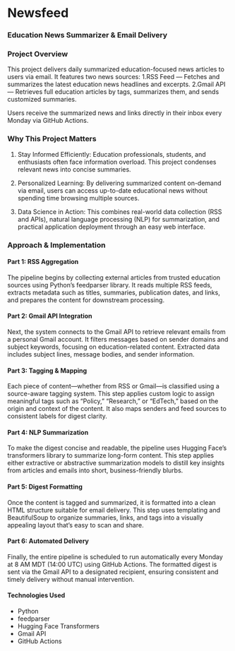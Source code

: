 # Newsfeed

### Education News Summarizer & Email Delivery
### Project Overview
This project delivers daily summarized education-focused news articles to users via email. It features two news sources:
    1.RSS Feed — Fetches and summarizes the latest education news headlines and excerpts.
    2.Gmail API — Retrieves full education articles by tags, summarizes them, and sends customized summaries.

Users receive the summarized news and links directly in their inbox every Monday via GitHub Actions.

### Why This Project Matters
1. Stay Informed Efficiently: Education professionals, students, and enthusiasts often face information overload. This project condenses relevant news into concise summaries.

2. Personalized Learning: By delivering summarized content on-demand via email, users can access up-to-date educational news without spending time browsing multiple sources.

3. Data Science in Action: This combines real-world data collection (RSS and APIs), natural language processing (NLP) for summarization, and practical application deployment through an easy web interface.

### Approach & Implementation
#### Part 1: RSS Aggregation
The pipeline begins by collecting external articles from trusted education sources using Python’s feedparser library. It reads multiple RSS feeds, extracts metadata such as titles, summaries, publication dates, and links, and prepares the content for downstream processing.

#### Part 2: Gmail API Integration
Next, the system connects to the Gmail API to retrieve relevant emails from a personal Gmail account. It filters messages based on sender domains and subject keywords, focusing on education-related content. Extracted data includes subject lines, message bodies, and sender information.

#### Part 3: Tagging & Mapping
Each piece of content—whether from RSS or Gmail—is classified using a source-aware tagging system. This step applies custom logic to assign meaningful tags such as “Policy,” “Research,” or “EdTech,” based on the origin and context of the content. It also maps senders and feed sources to consistent labels for digest clarity.

#### Part 4: NLP Summarization
To make the digest concise and readable, the pipeline uses Hugging Face’s transformers library to summarize long-form content. This step applies either extractive or abstractive summarization models to distill key insights from articles and emails into short, business-friendly blurbs.

#### Part 5: Digest Formatting
Once the content is tagged and summarized, it is formatted into a clean HTML structure suitable for email delivery. This step uses templating and BeautifulSoup to organize summaries, links, and tags into a visually appealing layout that’s easy to scan and share.

#### Part 6: Automated Delivery
Finally, the entire pipeline is scheduled to run automatically every Monday at 8 AM MDT (14:00 UTC) using GitHub Actions. The formatted digest is sent via the Gmail API to a designated recipient, ensuring consistent and timely delivery without manual intervention.

#### Technologies Used
* Python
* feedparser 
* Hugging Face Transformers
* Gmail API 
* GitHub Actions